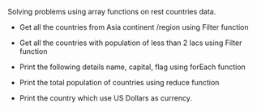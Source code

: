 Solving problems using array functions on rest countries data. 

- Get all the countries from Asia continent /region using Filter function

 - Get all the countries with population of less than 2 lacs using Filter function

 - Print the following details name, capital, flag using forEach function 

- Print the total population of countries using reduce function 

- Print the country which use US Dollars as currency.
